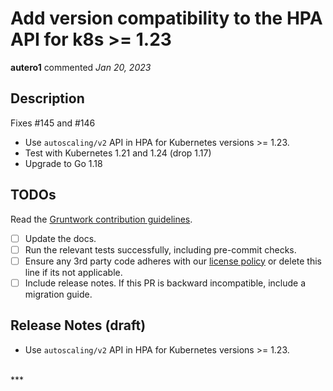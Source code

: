 # Add version compatibility to the HPA API for k8s >= 1.23

**autero1** commented *Jan 20, 2023*

<!-- Prepend '[WIP]' to the title if this PR is still a work-in-progress. Remove it when it is ready for review! -->

## Description

Fixes #145 and #146 

- Use `autoscaling/v2` API in HPA for Kubernetes versions >= 1.23.
- Test with Kubernetes 1.21 and 1.24 (drop 1.17)
- Upgrade to Go 1.18

<!-- Description of the changes introduced by this PR. -->

## TODOs

Read the [Gruntwork contribution guidelines](https://gruntwork.notion.site/Gruntwork-Coding-Methodology-02fdcd6e4b004e818553684760bf691e).

- [ ] Update the docs.
- [ ] Run the relevant tests successfully, including pre-commit checks.
- [ ] Ensure any 3rd party code adheres with our [license policy](https://www.notion.so/gruntwork/Gruntwork-licenses-and-open-source-usage-policy-f7dece1f780341c7b69c1763f22b1378) or delete this line if its not applicable.
- [ ] Include release notes. If this PR is backward incompatible, include a migration guide.

## Release Notes (draft)

- Use `autoscaling/v2` API in HPA for Kubernetes versions >= 1.23.

<br />
***


